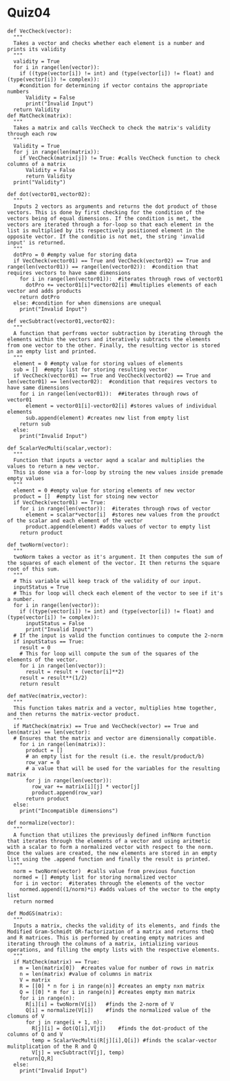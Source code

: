   # Quiz04


    def VecCheck(vector):
      """
      Takes a vector and checks whether each element is a number and prints its validity
      """
      validity = True
      for i in range(len(vector)):
        if ((type(vector[i]) != int) and (type(vector[i]) != float) and (type(vector[i]) != complex)):
        #condition for determining if vector contains the appropriate numbers
          Validity = False
          print("Invalid Input")
      return Validity
    def MatCheck(matrix):
      """
      Takes a matrix and calls VecCheck to check the matrix's validity through each row
      """
      Validity = True
      for j in range(len(matrix)):
        if VecCheck(matrix[j]) != True: #calls VecCheck function to check columns of a matrix
          Validity = False
          return Validity
      print("Validity")

    def dot(vector01,vector02):
      """
      Inputs 2 vectors as arguments and returns the dot product of those vectors. This is done by first checking for the condition of the vectors being of equal dimensions. If the condition is met, the vectors are iterated through a for-loop so that each element in the list is multiplied by its respectively positioned element in the opposite vector. If the conditio is not met, the string 'invalid input' is returned.
      """
      dotPro = 0 #empty value for storing data
      if VecCheck(vector01) == True and VecCheck(vector02) == True and range(len(vector01)) == range(len(vector02)):  #condition that requires vectors to have same dimensions
        for i in range(len(vector01)):  #iterates through rows of vector01
          dotPro += vector01[i]*vector02[i] #multiplies elements of each vector and adds products
        return dotPro
      else: #condition for when dimensions are unequal
        print("Invalid Input")

    def vecSubtract(vector01,vector02):
      """
      A function that perfroms vector subtraction by iterating through the elements within the vectors and iteratively subtracts the elements from one vector to the other. Finally, the resulting vector is stored in an empty list and printed.
      """
      element = 0 #empty value for storing values of elements
      sub = []  #empty list for storing resulting vector
      if VecCheck(vector01) == True and VecCheck(vector02) == True and len(vector01) == len(vector02):  #condition that requires vectors to have same dimensions
        for i in range(len(vector01)):  ##iterates through rows of vector01
          element = vector01[i]-vector02[i] #stores values of individual elements
          sub.append(element) #creates new list from empty list
        return sub
      else:
        print("Invalid Input")

    def ScalarVecMulti(scalar,vector):
      """
      Function that inputs a vector aqnd a scalar and multiplies the values to return a new vector.
      This is done via a for-loop by stroing the new values inside premade empty values
      """
      element = 0 #empty value for storing elements of new vector
      product = []  #empty list for stoing new vector
      if VecCheck(vector01) == True:
        for i in range(len(vector)):  #iterates through rows of vector
          element = scalar*vector[i]  #stores new values from the proudct of the scalar and each element of the vector
          product.append(element) #adds values of vector to empty list
        return product

    def twoNorm(vector):
      """
      twoNorm takes a vector as it's argument. It then computes the sum of  the squares of each element of the vector. It then returns the square root of this sum.
      """
      # This variable will keep track of the validity of our input.
      inputStatus = True  
      # This for loop will check each element of the vector to see if it's a number. 
      for i in range(len(vector)):  
        if ((type(vector[i]) != int) and (type(vector[i]) != float) and (type(vector[i]) != complex)):
          inputStatus = False
          print("Invalid Input")
      # If the input is valid the function continues to compute the 2-norm
      if inputStatus == True:
        result = 0
        # This for loop will compute the sum of the squares of the elements of the vector. 
        for i in range(len(vector)):
          result = result + (vector[i]**2)
        result = result**(1/2)
        return result

    def matVec(matrix,vector):
      """
      This function takes matrix and a vector, multiplies htme together, and then returns the matrix-vector product. 
      """
      if MatCheck(matrix) == True and VecCheck(vector) == True and len(matrix) == len(vector):
      # Ensures that the matrix and vector are dimensionally compatible.
        for i in range(len(matrix)):
          product = []
          # an empty list for the result (i.e. the result/product/b)
          row_var = 0
          # a value that will be used for the variables for the resulting matrix
          for j in range(len(vector)):
            row_var += matrix[i][j] * vector[j]
            product.append(row_var)
          return product
      else:
        print("Incompatible dimensions")

    def normalize(vector):
      """
      A function that utilizes the previously defined infNorm function that iterates through the elements of a vector and using aritmetic with a scalar to form a normalized vector with respect to the norm. Once the values are created, the new elements are stored in an empty list using the .append function and finally the result is printed.
      """
      norm = twoNorm(vector)  #calls value from previous function
      normed = [] #empty list for storing normalized vector
      for i in vector:  #iterates through the elements of the vector
        normed.append((1/norm)*i) #adds values of the vector to the empty list
      return normed

    def ModGS(matrix):	
      """
      Inputs a matrix, checks the validity of its elements, and finds the Modified Gram-Schmidt QR-factorization of a matrix and returns theQ and R matrices. This is performed by creating empty matrices and iterating through the colmuns of a matrix, intializing various operations, and filling the empty lists with the respective elements.
      """
      if MatCheck(matrix) == True:
        m = len(matrix[0])	#creates value for number of rows in matrix
        n = len(matrix)	#value of columns in matrix
        V = matrix
        R = [[0] * n for i in range(n)]	#creates an empty nxn matrix
        Q = [[0] * m for i in range(n)]	#creates empty mxn matrix
        for i in range(n):
          R[i][i] = twoNorm(V[i])	#finds the 2-norm of V
          Q[i] = normalize(V[i])	#finds the normalized value of the clomuns of V
          for j in range(i + 1, n):
            R[j][i] = dot(Q[i],V[j])	#finds the dot-product of the columns of Q and V
            temp = ScalarVecMulti(R[j][i],Q[i])	#finds the scalar-vector mulitplication of the R and Q
            V[j] = vecSubtract(V[j], temp)
        return[Q,R]
      else:
        print("Invalid Input")
